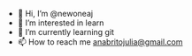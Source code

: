 - 👋 Hi, I’m @newoneaj
- 👀 I’m interested in learn 
- 🌱 I’m currently learning git
- 📫 How to reach me anabritojulia@gmail.com

<!---
newoneaj/newoneaj is a ✨ special ✨ repository because its `README.md` (this file) appears on your GitHub profile.
You can click the Preview link to take a look at your changes.
--->
